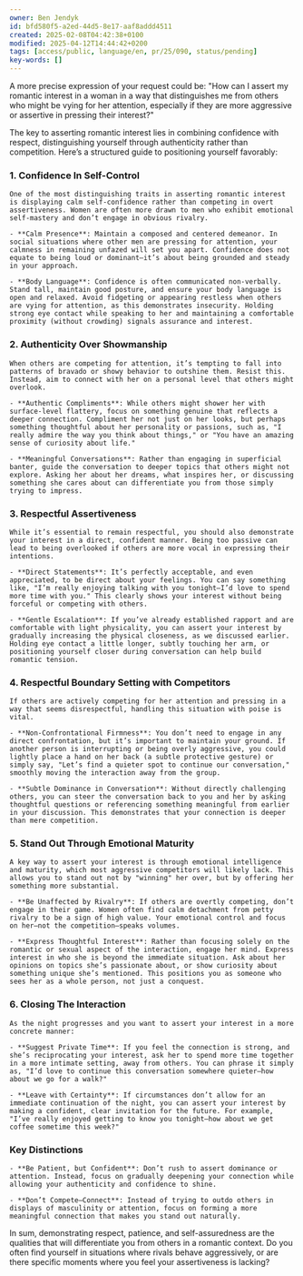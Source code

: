 ```yaml
---
owner: Ben Jendyk
id: bfd580f5-a2ed-44d5-8e17-aaf8addd4511
created: 2025-02-08T04:42:38+0100
modified: 2025-04-12T14:44:42+0200
tags: [access/public, language/en, pr/25/090, status/pending]
key-words: []
---
```




A more precise expression of your request could be: "How can I assert my romantic interest in a woman in a way that distinguishes me from others who might be vying for her attention, especially if they are more aggressive or assertive in pressing their interest?"

The key to asserting romantic interest lies in combining confidence with respect, distinguishing yourself through authenticity rather than competition. Here’s a structured guide to positioning yourself favorably:

### 1. **Confidence In Self-Control**

	One of the most distinguishing traits in asserting romantic interest is displaying calm self-confidence rather than competing in overt assertiveness. Women are often more drawn to men who exhibit emotional self-mastery and don’t engage in obvious rivalry. 

	- **Calm Presence**: Maintain a composed and centered demeanor. In social situations where other men are pressing for attention, your calmness in remaining unfazed will set you apart. Confidence does not equate to being loud or dominant—it’s about being grounded and steady in your approach.
	
	- **Body Language**: Confidence is often communicated non-verbally. Stand tall, maintain good posture, and ensure your body language is open and relaxed. Avoid fidgeting or appearing restless when others are vying for attention, as this demonstrates insecurity. Holding strong eye contact while speaking to her and maintaining a comfortable proximity (without crowding) signals assurance and interest.

### 2. **Authenticity Over Showmanship**

	When others are competing for attention, it’s tempting to fall into patterns of bravado or showy behavior to outshine them. Resist this. Instead, aim to connect with her on a personal level that others might overlook.

	- **Authentic Compliments**: While others might shower her with surface-level flattery, focus on something genuine that reflects a deeper connection. Compliment her not just on her looks, but perhaps something thoughtful about her personality or passions, such as, "I really admire the way you think about things," or "You have an amazing sense of curiosity about life."

	- **Meaningful Conversations**: Rather than engaging in superficial banter, guide the conversation to deeper topics that others might not explore. Asking her about her dreams, what inspires her, or discussing something she cares about can differentiate you from those simply trying to impress.

### 3. **Respectful Assertiveness**

	While it’s essential to remain respectful, you should also demonstrate your interest in a direct, confident manner. Being too passive can lead to being overlooked if others are more vocal in expressing their intentions.

	- **Direct Statements**: It’s perfectly acceptable, and even appreciated, to be direct about your feelings. You can say something like, "I’m really enjoying talking with you tonight—I’d love to spend more time with you." This clearly shows your interest without being forceful or competing with others.

	- **Gentle Escalation**: If you’ve already established rapport and are comfortable with light physicality, you can assert your interest by gradually increasing the physical closeness, as we discussed earlier. Holding eye contact a little longer, subtly touching her arm, or positioning yourself closer during conversation can help build romantic tension.

### 4. **Respectful Boundary Setting with Competitors**

	If others are actively competing for her attention and pressing in a way that seems disrespectful, handling this situation with poise is vital.

	- **Non-Confrontational Firmness**: You don’t need to engage in any direct confrontation, but it’s important to maintain your ground. If another person is interrupting or being overly aggressive, you could lightly place a hand on her back (a subtle protective gesture) or simply say, "Let’s find a quieter spot to continue our conversation," smoothly moving the interaction away from the group.
	
	- **Subtle Dominance in Conversation**: Without directly challenging others, you can steer the conversation back to you and her by asking thoughtful questions or referencing something meaningful from earlier in your discussion. This demonstrates that your connection is deeper than mere competition.

### 5. **Stand Out Through Emotional Maturity**

	A key way to assert your interest is through emotional intelligence and maturity, which most aggressive competitors will likely lack. This allows you to stand out not by "winning" her over, but by offering her something more substantial.

	- **Be Unaffected by Rivalry**: If others are overtly competing, don’t engage in their game. Women often find calm detachment from petty rivalry to be a sign of high value. Your emotional control and focus on her—not the competition—speaks volumes.
	
	- **Express Thoughtful Interest**: Rather than focusing solely on the romantic or sexual aspect of the interaction, engage her mind. Express interest in who she is beyond the immediate situation. Ask about her opinions on topics she’s passionate about, or show curiosity about something unique she’s mentioned. This positions you as someone who sees her as a whole person, not just a conquest.

### 6. **Closing The Interaction**

	As the night progresses and you want to assert your interest in a more concrete manner:

	- **Suggest Private Time**: If you feel the connection is strong, and she’s reciprocating your interest, ask her to spend more time together in a more intimate setting, away from others. You can phrase it simply as, "I’d love to continue this conversation somewhere quieter—how about we go for a walk?"
	
	- **Leave with Certainty**: If circumstances don’t allow for an immediate continuation of the night, you can assert your interest by making a confident, clear invitation for the future. For example, "I’ve really enjoyed getting to know you tonight—how about we get coffee sometime this week?"

### Key Distinctions

	- **Be Patient, but Confident**: Don’t rush to assert dominance or attention. Instead, focus on gradually deepening your connection while allowing your authenticity and confidence to shine.
	
	- **Don’t Compete—Connect**: Instead of trying to outdo others in displays of masculinity or attention, focus on forming a more meaningful connection that makes you stand out naturally.

In sum, demonstrating respect, patience, and self-assuredness are the qualities that will differentiate you from others in a romantic context. Do you often find yourself in situations where rivals behave aggressively, or are there specific moments where you feel your assertiveness is lacking?
